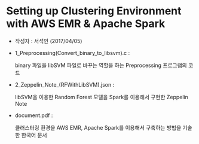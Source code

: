 # Setting up Clustering Environment with AWS EMR & Apache Spark

* 작성자 : 서석인 (2017/04/05)

* 1_Preprocessing(Convert_binary_to_libsvm).c : 

  binary 파일을 libSVM 파일로 바꾸는 역할을 하는 Preprocessing 프로그램의 코드

* 2_Zeppelin_Note_(RFWithLibSVM).json : 

  libSVM을 이용한 Random Forest 모델을 Spark를 이용해서 구현한 Zeppelin Note

* document.pdf :

  클러스터링 환경을  AWS EMR, Apache Spark를 이용해서 구축하는 방법을 기술한 한국어 문서
